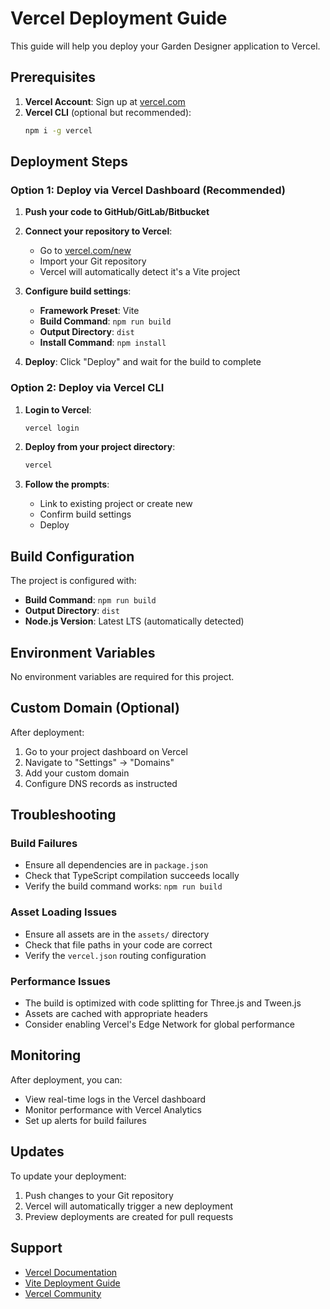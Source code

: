 # Vercel Deployment Guide

This guide will help you deploy your Garden Designer application to Vercel.

## Prerequisites

1. **Vercel Account**: Sign up at [vercel.com](https://vercel.com)
2. **Vercel CLI** (optional but recommended):
   ```bash
   npm i -g vercel
   ```

## Deployment Steps

### Option 1: Deploy via Vercel Dashboard (Recommended)

1. **Push your code to GitHub/GitLab/Bitbucket**
2. **Connect your repository to Vercel**:
   - Go to [vercel.com/new](https://vercel.com/new)
   - Import your Git repository
   - Vercel will automatically detect it's a Vite project

3. **Configure build settings**:
   - **Framework Preset**: Vite
   - **Build Command**: `npm run build`
   - **Output Directory**: `dist`
   - **Install Command**: `npm install`

4. **Deploy**: Click "Deploy" and wait for the build to complete

### Option 2: Deploy via Vercel CLI

1. **Login to Vercel**:
   ```bash
   vercel login
   ```

2. **Deploy from your project directory**:
   ```bash
   vercel
   ```

3. **Follow the prompts**:
   - Link to existing project or create new
   - Confirm build settings
   - Deploy

## Build Configuration

The project is configured with:
- **Build Command**: `npm run build`
- **Output Directory**: `dist`
- **Node.js Version**: Latest LTS (automatically detected)

## Environment Variables

No environment variables are required for this project.

## Custom Domain (Optional)

After deployment:
1. Go to your project dashboard on Vercel
2. Navigate to "Settings" → "Domains"
3. Add your custom domain
4. Configure DNS records as instructed

## Troubleshooting

### Build Failures
- Ensure all dependencies are in `package.json`
- Check that TypeScript compilation succeeds locally
- Verify the build command works: `npm run build`

### Asset Loading Issues
- Ensure all assets are in the `assets/` directory
- Check that file paths in your code are correct
- Verify the `vercel.json` routing configuration

### Performance Issues
- The build is optimized with code splitting for Three.js and Tween.js
- Assets are cached with appropriate headers
- Consider enabling Vercel's Edge Network for global performance

## Monitoring

After deployment, you can:
- View real-time logs in the Vercel dashboard
- Monitor performance with Vercel Analytics
- Set up alerts for build failures

## Updates

To update your deployment:
1. Push changes to your Git repository
2. Vercel will automatically trigger a new deployment
3. Preview deployments are created for pull requests

## Support

- [Vercel Documentation](https://vercel.com/docs)
- [Vite Deployment Guide](https://vitejs.dev/guide/static-deploy.html)
- [Vercel Community](https://github.com/vercel/vercel/discussions)
